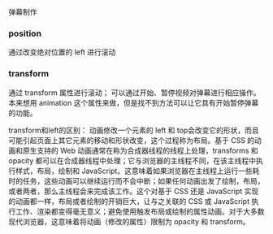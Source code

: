 弹幕制作

### position
通过改变绝对位置的 left 进行滚动

### transform
通过 transform 属性进行滚动；
可以通过开始、暂停视频对弹幕进行相应操作。
本来想用 animation 这个属性来做，但是找不到方法可以让它具有开始暂停弹幕的功能。

transform和left的区别：
动画修改一个元素的 left 和 top会改变它的形状，而且可能引起页面上其它元素的移动和形状改变，这个过程称为布局。基于 CSS 的动画和原生支持的 Web 动画通常在称为合成器线程的线程上处理，transforms 和 opacity 都可以在合成器线程中处理；它与浏览器的主线程不同，在该主线程中执行样式，布局，绘制和 JavaScript。这意味着如果浏览器在主线程上运行一些耗时的任务，这些动画可以继续运行而不会中断；如果任何动画出发了绘制，布局，或者两者，那么主线程会来完成该工作。这个对基于 CSS 还是 JavaScript 实现的动画都一样，布局或者绘制的开销巨大，让与之关联的 CSS 或 JavaScript 执行工作、渲染都变得毫无意义；避免使用触发布局或绘制的属性动画。对于大多数现代浏览器，这意味着将动画（修改的属性）限制为 opacity 和 transform。